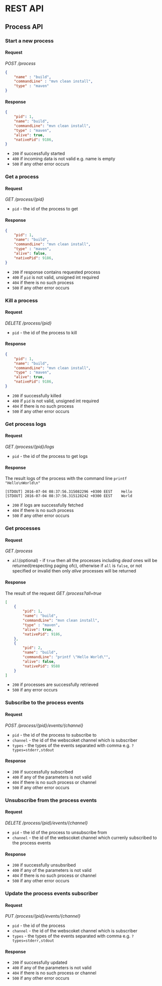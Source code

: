 REST API
===


Process API
---

### Start a new process

#### Request

_POST /process_

```json
{
    "name" : "build",
    "commandLine" : "mvn clean install",
    "type" : "maven"
}
```

#### Response

```json
{
    "pid": 1,
    "name": "build",
    "commandLine": "mvn clean install",
    "type" : "maven",
    "alive": true,
    "nativePid": 9186,
}
```
- `200` if successfully started
- `400` if incoming data is not valid e.g. name is empty
- `500` if any other error occurs


### Get a process

#### Request

_GET /process/{pid}_

- `pid` - the id of the process to get

#### Response

```json
{
    "pid": 1,
    "name": "build",
    "commandLine": "mvn clean install",
    "type" : "maven",
    "alive": false,
    "nativePid": 9186,
}
```

- `200` if response contains requested process
- `400` if `pid` is not valid, unsigned int required
- `404` if there is no such process
- `500` if any other error occurs

### Kill a process

#### Request

_DELETE /process/{pid}_

- `pid` - the id of the process to kill

#### Response

```json
{
    "pid": 1,
    "name": "build",
    "commandLine": "mvn clean install",
    "type" : "maven",
    "alive": true,
    "nativePid": 9186,
}
```
- `200` if successfully killed
- `400` if `pid` is not valid, unsigned int required
- `404` if there is no such process
- `500` if any other error occurs

### Get process logs

#### Request

_GET /process/{pid}/logs_

- `pid` - the id of the process to get logs

#### Response

The result logs of the process with the command line `printf "Hello\nWorld\n"`
```text
[STDOUT] 2016-07-04 08:37:56.315082296 +0300 EEST 	 Hello
[STDOUT] 2016-07-04 08:37:56.315128242 +0300 EEST 	 World
```
- `200` if logs are successfully fetched
- `404` if there is no such process
- `500` if any other error occurs

### Get processes

#### Request

_GET /process_

- `all`(optional) - if `true` then all the processes including _dead_ ones will be returned(respecting paging ofc), otherwise if `all` is `false`, or not specified or invalid then only _alive_ processes will be returned

#### Response

The result of the request _GET /process?all=true_
```json
[
    {
        "pid": 1,
        "name": "build",
        "commandLine": "mvn clean install",
        "type" : "maven",
        "alive": true,
        "nativePid": 9186,
    },
    {
        "pid": 2,
        "name": "build",
        "commandLine": "printf \"Hello World\"",
        "alive": false,
        "nativePid": 9588
    }
]
```
- `200` if processes are successfully retrieved
- `500` if any error occurs

### Subscribe to the process events

#### Request

_POST /process/{pid}/events/{channel}_

- `pid` - the id of the process to subscribe to
- `channel` - the id of the webscoket channel which is subscriber
- `types` - the types of the events separated with comma e.g. `?types=stderr,stdout`

#### Response

- `200` if successfully subscribed
- `400` if any of the parameters is not valid
- `404` if there is no such process or channel
- `500` if any other error occurs

### Unsubscribe from the process events

#### Request

_DELETE /process/{pid}/events/{channel}_

- `pid` - the id of the process to unsubscribe from
- `channel` - the id of the webscoket channel which currenly subscribed
to the process events

#### Response

- `200` if successfully unsubsribed
- `400` if any of the parameters is not valid
- `404` if there is no such process or channel
- `500` if any other error occurs

### Update the process events subscriber

#### Request

_PUT /process/{pid}/events/{channel}_

- `pid` - the id of the process
- `channel` - the id of the webscoket channel which is subscriber
- `types` - the types of the events separated with comma e.g. `?types=stderr,stdout`

#### Response

- `200` if successfully updated
- `400` if any of the parameters is not valid
- `404` if there is no such process or channel
- `500` if any other error occurs
